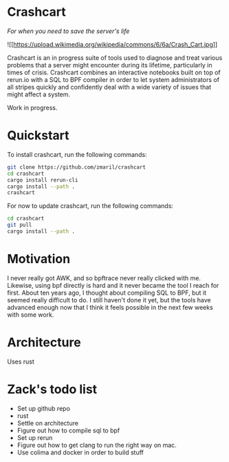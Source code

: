 # Crashcart
_For when you need to save the server's life_ 


![[https://upload.wikimedia.org/wikipedia/commons/6/6a/Crash_Cart.jpg]]

Crashcart is an in progress suite of tools used to diagnose and treat various problems that a server might encounter during its lifetime, particularly in times of crisis. Crashcart combines an interactive notebooks built on top of rerun.io with a SQL to BPF compiler in order to let system administrators of all stripes quickly and confidently deal with a wide variety of issues that might affect a system. 

Work in progress. 

# Quickstart 

To install crashcart, run the following commands:
```bash
git clone https://github.com/zmaril/crashcart
cd crashcart
cargo install rerun-cli
cargo install --path .
crashcart
```

For now to update crashcart, run the following commands: 
```bash
cd crashcart
git pull
cargo install --path .
```

# Motivation 

I never really got AWK, and so bpftrace never really clicked with me. Likewise, using bpf directly is hard and it never became the tool I reach for first. About ten years ago, I thought about compiling SQL to BPF, but it seemed really difficult to do. I still haven't done it yet, but the tools have advanced enough now that I think it feels possible in the next few weeks with some work. 

# Architecture 

Uses rust


# Zack's todo list  
* Set up github repo 
* rust 
* Settle on architecture 
* Figure out how to compile sql to bpf 
* Set up rerun 
* Figure out how to get clang to run the right way on mac. 
* Use colima and docker in order to build stuff 